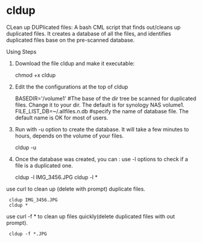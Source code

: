 # cldup
CLean up DUPlicated files: A bash CML script that finds out/cleans up duplicated files. It creates a database of all the files, and identifies duplicated files base on the pre-scanned database.


Using Steps
1. Download the file cldup and make it executable:

     chmod +x cldup
   
2. Edit the the configurations at the top of cldup

     BASEDIR='/volume1'  #The base of the dir tree be scanned for duplicated files. Change it to your dir. The default is for synology NAS volume1.
     FILE_LIST_DB=~/.allfiles.n.db  #specify the name of database file. The default name is OK for most of users.
     
3. Run with -u option to create the database. It will take a few minutes to hours, depends on the volume of your files.

     cldup -u

4. Once the database was created, you can :
  use -l options to check if a file is a duplicated one.

     cldup -l IMG_3456.JPG
     cldup -l *
     
  use curl to clean up (delete with prompt) duplicate files.
  
     cldup IMG_3456.JPG
     cldup *
  
  use curl -f * to clean up files quickly(delete duplicated files with out prompt).

     cldup -f *.JPG
    
